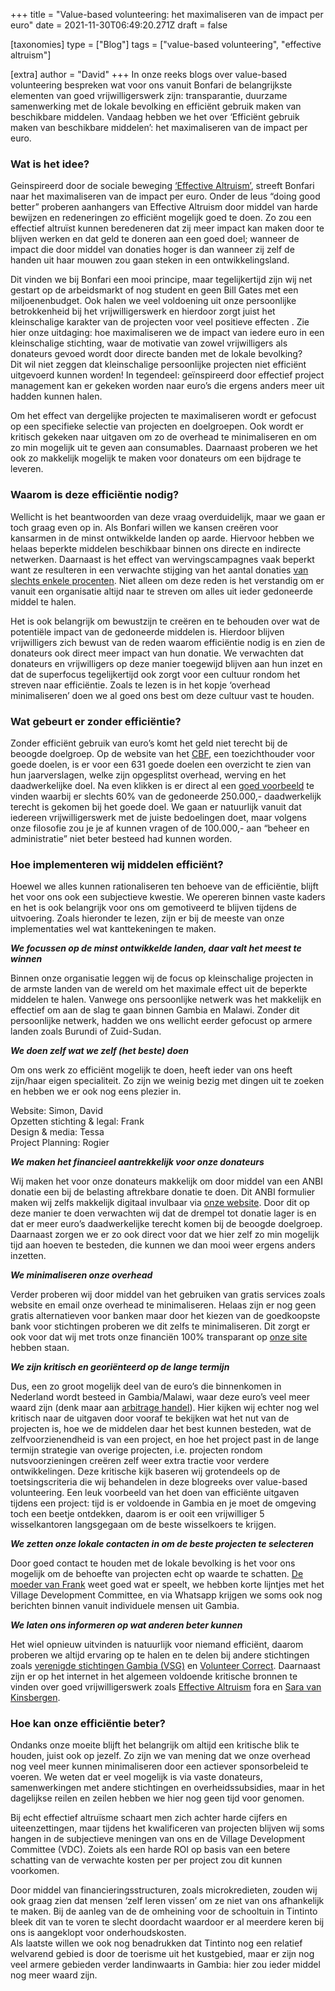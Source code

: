 +++
title = "Value-based volunteering: het maximaliseren van de impact per euro"
date = 2021-11-30T06:49:20.271Z
draft = false

[taxonomies]
type = ["Blog"]
tags = ["value-based volunteering", "effective altruism"]

[extra]
author = "David"
+++
In onze reeks blogs over value-based volunteering bespreken wat voor ons vanuit Bonfari de belangrijkste elementen van goed vrijwilligerswerk zijn: transparantie, duurzame samenwerking met de lokale bevolking en efficiënt gebruik maken van beschikbare middelen. Vandaag hebben we het over ‘Efficiënt gebruik maken van beschikbare middelen’: het maximaliseren van de impact per euro. <!-- more --> 

### Wat is het idee?

Geinspireerd door de sociale beweging [‘Effective Altruism’](https://www.effectivealtruism.org/), streeft Bonfari naar het maximaliseren van de impact per euro. Onder de leus “doing good better” proberen aanhangers van Effective Altruism door middel van harde bewijzen en redeneringen zo efficiënt mogelijk goed te doen. Zo zou een effectief altruïst kunnen beredeneren dat zij meer impact kan maken door te blijven werken en dat geld te doneren aan een goed doel; wanneer de impact die door middel van donaties hoger is dan wanneer zij zelf de handen uit haar mouwen zou gaan steken in een ontwikkelingsland.

Dit vinden we bij Bonfari een mooi principe, maar tegelijkertijd zijn wij net gestart op de arbeidsmarkt of nog student en geen Bill Gates met een miljoenenbudget. Ook halen we veel voldoening uit onze persoonlijke betrokkenheid bij het vrijwilligerswerk en hierdoor zorgt juist het kleinschalige karakter van de projecten voor veel positieve effecten . Zie hier onze uitdaging: hoe maximaliseren we de impact van iedere euro in een kleinschalige stichting, waar de motivatie van zowel vrijwilligers als donateurs gevoed wordt door directe banden met de lokale bevolking?\
Dit wil niet zeggen dat kleinschalige persoonlijke projecten niet efficiënt uitgevoerd kunnen worden! In tegendeel: geïnspireerd door effectief project management kan er gekeken worden naar euro’s die ergens anders meer uit hadden kunnen halen. 

Om het effect van dergelijke projecten te maximaliseren wordt er gefocust op een specifieke selectie van projecten en doelgroepen. Ook wordt er kritisch gekeken naar uitgaven om zo de overhead te minimaliseren en om zo min mogelijk uit te geven aan consumables. Daarnaast proberen we het ook zo makkelijk mogelijk te maken voor donateurs om een bijdrage te leveren.

### Waarom is deze efficiëntie nodig?

Wellicht is het beantwoorden van deze vraag overduidelijk, maar we gaan er toch graag even op in. Als Bonfari willen we kansen creëren voor kansarmen in de minst ontwikkelde landen op aarde. Hiervoor hebben we helaas beperkte middelen beschikbaar binnen ons directe en indirecte netwerken. Daarnaast is het effect van wervingscampagnes vaak beperkt want ze resulteren in een verwachte stijging van het aantal donaties [van slechts enkele procenten](https://renebekkers.files.wordpress.com/2016/03/bekkers_bmnr_vfi_11.pdf). Niet alleen om deze reden is het verstandig om er vanuit een organisatie altijd naar te streven om alles uit ieder gedoneerde middel te halen.

Het is ook belangrijk om bewustzijn te creëren en te behouden over wat de potentiële impact van de gedoneerde middelen is. Hierdoor blijven vrijwilligers zich bewust van de reden waarom efficiëntie nodig is en zien de donateurs ook direct meer impact van hun donatie. We verwachten dat donateurs en vrijwilligers op deze manier toegewijd blijven aan hun inzet en dat de superfocus tegelijkertijd ook zorgt voor een cultuur rondom het streven naar efficiëntie. Zoals te lezen is in het kopje ‘overhead minimaliseren’ doen we al goed ons best om deze cultuur vast te houden.

### Wat gebeurt er zonder efficiëntie?

Zonder efficiënt gebruik van euro’s komt het geld niet terecht bij de beoogde doelgroep. Op de website van het [CBF](https://www.cbf.nl/), een toezichthouder voor goede doelen, is er voor een 631 goede doelen een overzicht te zien van hun jaarverslagen, welke zijn opgesplitst overhead, werving en het daadwerkelijke doel. Na even klikken is er direct al een [goed voorbeeld](https://www.cbf.nl/organisatie/care-for-brazil) te vinden waarbij er slechts 60% van de gedoneerde 250.000,- daadwerkelijk terecht is gekomen bij het goede doel. We gaan er natuurlijk vanuit dat iedereen vrijwilligerswerk met de juiste bedoelingen doet, maar volgens onze filosofie zou je je af kunnen vragen of de 100.000,- aan “beheer en administratie” niet beter besteed had kunnen worden. 

### Hoe implementeren wij middelen efficiënt?

Hoewel we alles kunnen rationaliseren ten behoeve van de efficiëntie, blijft het voor ons ook een subjectieve kwestie. We opereren binnen vaste kaders en het is ook belangrijk voor ons om gemotiveerd te blijven tijdens de uitvoering. Zoals hieronder te lezen, zijn er bij de meeste van onze implementaties wel wat kanttekeningen te maken.

***We focussen op de minst ontwikkelde landen, daar valt het meest te winnen***

Binnen onze organisatie leggen wij de focus op kleinschalige projecten in de armste landen van de wereld om het maximale effect uit de beperkte middelen te halen. Vanwege ons persoonlijke netwerk was het makkelijk en effectief om aan de slag te gaan binnen Gambia en Malawi. Zonder dit persoonlijke netwerk, hadden we ons wellicht eerder gefocust op armere landen zoals Burundi of Zuid-Sudan. 

***We doen zelf wat we zelf (het beste) doen***

Om ons werk zo efficiënt mogelijk te doen, heeft ieder van ons heeft zijn/haar eigen specialiteit. Zo zijn we weinig bezig met dingen uit te zoeken en hebben we er ook nog eens plezier in.

Website: Simon, David\
Opzetten stichting & legal: Frank\
Design & media: Tessa\
Project Planning: Rogier

***We maken het financieel aantrekkelijk voor onze donateurs*** 

Wij maken het voor onze donateurs makkelijk om door middel van een ANBI donatie een bij de belasting aftrekbare donatie te doen. Dit ANBI formulier maken wij zelfs makkelijk digitaal invulbaar via [onze website](https://bonfari.nl/). Door dit op deze manier te doen verwachten wij dat de drempel tot donatie lager is en dat er meer euro’s daadwerkelijke terecht komen bij de beoogde doelgroep. Daarnaast zorgen we er zo ook direct voor dat we hier zelf zo min mogelijk tijd aan hoeven te besteden, die kunnen we dan mooi weer ergens anders inzetten.

***We minimaliseren onze overhead***

Verder proberen wij door middel van het gebruiken van gratis services zoals website en email onze overhead te minimaliseren. Helaas zijn er nog geen gratis alternatieven voor banken maar door het kiezen van de goedkoopste bank voor stichtingen proberen we dit zelfs te minimaliseren. Dit zorgt er ook voor dat wij met trots onze financiën 100% transparant op [onze site](https://bonfari.nl/type/financien/) hebben staan.

***We zijn kritisch en georiënteerd op de lange termijn***

Dus, een zo groot mogelijk deel van de euro’s die binnenkomen in Nederland wordt besteed in Gambia/Malawi, waar deze euro’s veel meer waard zijn (denk maar aan [arbitrage handel](https://nl.wikipedia.org/wiki/Arbitrage_(handel))). Hier kijken wij echter nog wel kritisch naar de uitgaven door vooraf te bekijken wat het nut van de projecten is, hoe we de middelen daar het best kunnen besteden, wat de zelfvoorzienendheid is van een project, en hoe het project past in de lange termijn strategie van overige projecten, i.e. projecten rondom nutsvoorzieningen creëren zelf weer extra tractie voor verdere ontwikkelingen. Deze kritische kijk baseren wij grotendeels op de toetsingscriteria die wij behandelen in deze blogreeks over value-based volunteering. Een leuk voorbeeld van het doen van efficiënte uitgaven tijdens een project: tijd is er voldoende in Gambia en je moet de omgeving toch een beetje ontdekken, daarom is er ooit een vrijwilliger 5 wisselkantoren langsgegaan om de beste wisselkoers te krijgen.

***We zetten onze lokale contacten in om de beste projecten te selecteren***

Door goed contact te houden met de lokale bevolking is het voor ons mogelijk om de behoefte van projecten echt op waarde te schatten. [De moeder van Frank](https://bonfari.net/over/) weet goed wat er speelt, we hebben korte lijntjes met het Village Development Committee, en via Whatsapp krijgen we soms ook nog berichten binnen vanuit individuele mensen uit Gambia.

***We laten ons informeren op wat anderen beter kunnen***

Het wiel opnieuw uitvinden is natuurlijk voor niemand efficiënt, daarom proberen we altijd ervaring op te halen en te delen bij andere stichtingen zoals [verenigde stichtingen Gambia (VSG)](https://www.vsgambia.com/) en [Volunteer Correct](https://www.volunteercorrect.nl/). Daarnaast zijn er op het internet in het algemeen voldoende kritische bronnen te vinden over goed vrijwilligerswerk zoals [Effective Altruism](https://www.effectivealtruism.org/) fora en [Sara van Kinsbergen](https://www.ru.nl/caos/vm/kinsbergen/).

### Hoe kan onze efficiëntie beter?

Ondanks onze moeite blijft het belangrijk om altijd een kritische blik te houden, juist ook op jezelf. Zo zijn we van mening dat we onze overhead nog veel meer kunnen minimaliseren door een actiever sponsorbeleid te voeren. We weten dat er veel mogelijk is via vaste donateurs, samenwerkingen met andere stichtingen en overheidssubsidies, maar in het dagelijkse reilen en zeilen hebben we hier nog geen tijd voor genomen.

Bij echt effectief altruïsme schaart men zich achter harde cijfers en uiteenzettingen, maar tijdens het kwalificeren van projecten blijven wij soms hangen in de subjectieve meningen van ons en de Village Development Committee (VDC). Zoiets als een harde ROI op basis van een betere schatting van de verwachte kosten per per project zou dit kunnen voorkomen. 

Door middel van financieringsstructuren, zoals microkredieten, zouden wij ook graag zien dat mensen ‘zelf leren vissen’ om ze niet van ons afhankelijk te maken. Bij de aanleg van de de omheining voor de schooltuin in Tintinto bleek dit van te voren te slecht doordacht waardoor er al meerdere keren bij ons is aangeklopt voor onderhoudskosten.\
Als laatste willen we ook nog benadrukken dat Tintinto nog een relatief welvarend gebied is door de toerisme uit het kustgebied, maar er zijn nog veel armere gebieden verder landinwaarts in Gambia: hier zou ieder middel nog meer waard zijn.

<!--EndFragment-->